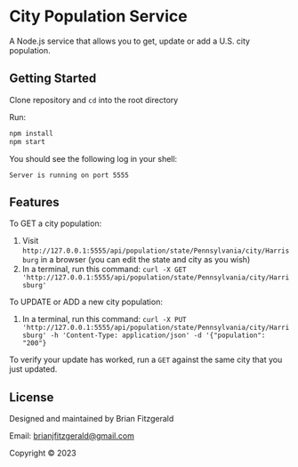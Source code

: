 # City Population Service

A Node.js service that allows you to get, update or add a U.S. city population.

## Getting Started

Clone repository and `cd` into the root directory

Run:

```bash
npm install
npm start
```

You should see the following log in your shell:

```
Server is running on port 5555
```

## Features

To GET a city population:

1. Visit `http://127.0.0.1:5555/api/population/state/Pennsylvania/city/Harrisburg` in a browser (you can edit the state and city as you wish)
2. In a terminal, run this command: `curl -X GET 'http://127.0.0.1:5555/api/population/state/Pennsylvania/city/Harrisburg'`

To UPDATE or ADD a new city population:

1. In a terminal, run this command: `curl -X PUT 'http://127.0.0.1:5555/api/population/state/Pennsylvania/city/Harrisburg' -h 'Content-Type: application/json' -d '{"population": "200"}`

To verify your update has worked, run a `GET` against the same city that you just updated.

## License

Designed and maintained by Brian Fitzgerald

Email: brianjfitzgerald@gmail.com

Copyright © 2023
